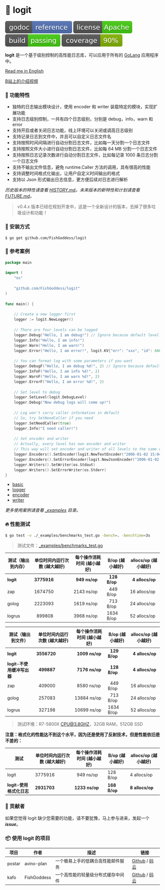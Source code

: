 # 📝 logit

[![Go Doc](_icon/godoc.svg)](https://pkg.go.dev/github.com/FishGoddess/logit?tab=doc)
[![License](_icon/license.svg)](https://www.apache.org/licenses/LICENSE-2.0.html)
[![License](_icon/build.svg)](_icon/build.svg)
[![License](_icon/coverage.svg)](_icon/coverage.svg)

**logit** 是一个基于级别控制的高性能日志库，可以应用于所有的 [GoLang](https://golang.org) 应用程序中。

[Read me in English](./README.en.md)

[B站上的介绍视频](https://www.bilibili.com/video/BV14t4y1y7rF)

### 🥇 功能特性

* 独特的日志输出模块设计，使用 encoder 和 writer 装载特定的模块，实现扩展功能
* 支持日志级别控制，一共有四个日志级别，分别是 debug，info，warn 和 error
* 支持开启或者关闭日志功能，线上环境可以关闭或调高日志级别
* 支持记录日志到文件中，并且可以自定义日志文件名
* 支持按照时间间隔进行自动分割日志文件，比如每一天分割一个日志文件
* 支持按照文件大小进行自动分割日志文件，比如每 64 MB 分割一个日志文件
* 支持按照日志记录次数进行自动分割日志文件，比如每记录 1000 条日志分割一个日志文件
* 支持不输出文件信息，避免 runtime.Caller 方法的调用，具有很高的性能
* 支持调整时间格式化输出，让用户自定义时间输出的格式
* 支持以 Json 形式输出日志信息，更方便后续对日志进行解析

_历史版本的特性请查看 [HISTORY.md](./HISTORY.md)。未来版本的新特性和计划请查看 [FUTURE.md](./FUTURE.md)。_

> v0.4.x 版本已经在规划开发中，这是一个全新设计的版本，去掉了很多垃圾设计和功能！

### 🚀 安装方式

```bash
$ go get github.com/FishGoddess/logit
```

### 📖 参考案例

```go
package main

import (
	"os"

	"github.com/FishGoddess/logit"
)

func main() {

	// Create a new logger first
	logger := logit.NewLogger()

	// There are four levels can be logged
	logger.Debug("Hello, I am debug!") // Ignore because default level is info
	logger.Info("Hello, I am info!")
	logger.Warn("Hello, I am warn!")
	logger.Error("Hello, I am error!", logit.KV{"err": "xxx", "id": 666}) // carry some values to log

	// You can format log with some parameters if you want
	logger.DebugF("Hello, I am debug %d!", 2) // Ignore because default level is info
	logger.InfoF("Hello, I am info %d!", 2)
	logger.WarnF("Hello, I am warn %d!", 2)
	logger.ErrorF("Hello, I am error %d!", 2)

	// Set level to debug
	logger.SetLevel(logit.DebugLevel)
	logger.Debug("Now debug logs will come up!")

	// Log won't carry caller information in default
	// So, try SetNeedCaller if you need
	logger.SetNeedCaller(true)
	logger.Info("I need caller!")

	// Set encoder and writer
	// Actually, every level has own encoder and writer
	// This way will set encoder and writer of all levels to the same one
	logger.Encoders().SetEncoder(logit.NewTextEncoder("2006-01-02 15:04:05"))
	logger.Encoders().SetErrorEncoder(logit.NewJsonEncoder("2006-01-02 15:04:05"))
	logger.Writers().SetWriter(os.Stdout)
	logger.Writers().SetErrorWriter(os.Stderr)
}
```

* [basic](./_examples/basic.go)
* [logger](./_examples/logger.go)
* [encoder](./_examples/encoder.go)
* [writer](./_examples/writer.go)

_更多使用案例请查看 [_examples](./_examples) 目录。_

### 🔥 性能测试

```bash
$ go test -v ./_examples/benchmarks_test.go -bench=. -benchtime=3s
```

> 测试文件：[_examples/benchmarks_test.go](./_examples/benchmarks_test.go)

| 测试（输出到内存） | 单位时间内运行次数 (越大越好) |  每个操作消耗时间 (越小越好) | B/op (越小越好) | allocs/op (越小越好) |
| -----------|--------|-------------|-------------|-------------|
| **logit** | **3775916** | **&nbsp; 949 ns/op** | **&nbsp; 128 B/op** | **&nbsp; 4 allocs/op** |
| zap | 1674750 | 2143 ns/op | &nbsp; 449 B/op | 16 allocs/op |
| golog | 2223093 | 1619 ns/op | &nbsp; 713 B/op | 24 allocs/op |
| logrus | &nbsp; 899808 | 3968 ns/op | 1634 B/op | 52 allocs/op |

| 测试（输出到文件） | 单位时间内运行次数 (越大越好) |  每个操作消耗时间 (越小越好) | B/op (越小越好) | allocs/op (越小越好) |
| -----------|--------|-------------|-------------|-------------|
| **logit** | **3556720** | **&nbsp; 1009 ns/op** | **&nbsp; 129 B/op** | **&nbsp; 4 allocs/op** |
| **logit-不使用缓冲写出器** | **&nbsp; 499887** | **&nbsp; 7176 ns/op** | **&nbsp; 128 B/op** | **&nbsp; 4 allocs/op** |
| zap | &nbsp; 409000 | &nbsp; 8580 ns/op | &nbsp; 449 B/op | 16 allocs/op |
| golog | &nbsp; 257083 | 13884 ns/op | &nbsp; 713 B/op | 24 allocs/op |
| logrus | &nbsp; 327198 | 10699 ns/op | 1634 B/op | 52 allocs/op |

> 测试环境：R7-5800X CPU@3.8GHZ，32GB RAM，512GB SSD

**注意：格式化的性能达不到这个水平，因为还是使用了反射技术，但是性能依旧是不差的：**

| 测试 | 单位时间内运行次数 (越大越好) |  每个操作消耗时间 (越小越好) | B/op (越小越好) | allocs/op (越小越好) |
| -----------|--------|-------------|-------------|-------------|
| logit | 3775916 | &nbsp; 949 ns/op | 128 B/op | 4 allocs/op |
| **logit-使用格式化日志** | **2931703** | **1233 ns/op** | **168 B/op** | **8 allocs/op** |

### 👥 贡献者

如果您觉得 logit 缺少您需要的功能，请不要犹豫，马上参与进来，发起一个 _**issue**_。

### 📦 使用 logit 的项目

| 项目 | 作者 | 描述 | 链接 |
| -----------|--------|-------------| ---------------- |
| postar | avino-plan | 一个极易上手的低耦合高性能邮件服务 | [Github](https://github.com/avino-plan/postar) / [码云](https://gitee.com/avino-plan/postar) |
| kafo | FishGoddess | 一个高性能的轻量级分布式缓存中间件 | [Github](https://github.com/FishGoddess/kafo) / [码云](https://gitee.com/FishGoddess/kafo) |

